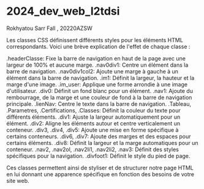 # 2024_dev_web_l2tdsi
Rokhyatou Sarr Fall , 20220AZSW

Les classes CSS définissent différents styles pour les éléments HTML correspondants. Voici une brève explication de l'effet de chaque classe :

.headerClasse: Fixe la barre de navigation en haut de la page avec une largeur de 100% et aucune marge.
.nav0div1: Centre un élément dans la barre de navigation.
.nav0div1col2: Ajoute une marge à gauche à un élément dans la barre de navigation.
.im1: Définit la largeur, la hauteur et la marge d'une image.
.im_user: Applique une forme arrondie à une image d'utilisateur.
.div0: Définit un fond blanc pour un élément.
.nav1: Ajoute du rembourrage, de la marge et une couleur de fond à la barre de navigation principale.
.lienNav: Centre le texte dans la barre de navigation.
.Tableau, .Parametres, .Certifications, .Classes: Définit la couleur du texte pour différents éléments.
.div1: Ajuste la largeur automatiquement pour un élément.
.div2: Aligne les éléments autour et centre verticalement un conteneur.
.div3, .div4, .div5: Ajoute une mise en forme spécifique à certains conteneurs.
.div6, .div7: Ajoute des marges et des espaces pour certains éléments.
.div8: Définit la largeur et la marge automatiques pour un conteneur.
.nav2, .nav2ol, .nav2li1, .nav2li2, .nav3: Définit des styles spécifiques pour la navigation.
.divfoot1: Définit le style du pied de page.

Ces classes permettent ainsi de styliser et de structurer notre page HTML en lui donnant une apparence spécifique en fonction des besoins de votre site web.
